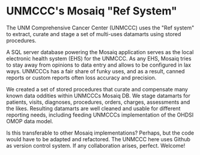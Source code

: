 # UNMCCC's Mosaiq "Ref System"
The UNM Comprehensive Cancer Center (UNMCCC) uses the "Ref system" to extract, curate and stage a set of multi-uses datamarts using stored procedures.  

A SQL server database powering the Mosaiq application serves as the local electronic health system (EHS) for the UNMCCC. As any EHS, Mosaiq tries to 
stay away from opinions to data entry and allows to be configured in lax ways. UNMCCCs has a fair share of funky uses, and as a result, 
canned reports or custom reports often loss accuracy and precision.  

We created a set of stored procedures that curate and compensate many known data oddities within UNMCCCs Mosaiq DB.  We stage datamarts for 
patients, visits, diagnoses, procedures, orders, charges, assessments and the likes. Resulting datamarts are well cleaned and usable for different reporting needs,
including feeding UNMCCCs implementation of the OHDSI OMOP data model.  

Is this transferable to other Mosaiq implementations? Perhaps, but the code would have to be adapted and refactored.  The UNMCCC here uses 
Github as version control system. If any collaboration arises, perfect. Welcome!
